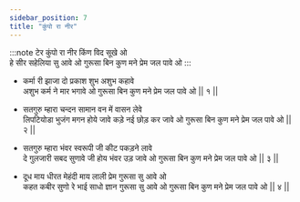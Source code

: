 ```yaml
---
sidebar_position: 7
title: "कुंपो रा नीर"
---
```


:::note टेर
कुंपो रा नीर किंण विद सूखे ओ <br/>
हे सीर सहेलिया सु आवे ओ गुरूसा बिन कुण मने प्रेम जल पावे ओ
:::

- कर्मा री झाजा दो प्रकाश शुभ अशुभ कहावे <br/>
  अशुभ कर्म ने मार भगावे ओ गुरूसा बिन कुण मने प्रेम जल पावे ओ || १ ||

- सतगुरु म्हारा चन्दन सामान वन में वासन लेवे <br/>
  लिपटियोडा भुजंग मगन होये जावे कड़े नई छोड़ कर जावे ओ गुरूसा बिन कुण मने प्रेम जल पावे ओ || २ ||

- सतगुरु म्हारा भंवर स्वरूपी जी कीट पकड़ने लावे <br/>
  दे गुलजारी सबद सुणावे जी होय भंवर उड़ जावे ओ गुरूसा बिन कुण मने प्रेम जल पावे ओ || ३ ||

- दूध माय धीरत मेहंदी माय लाली प्रेम गुरूसा सु आवे ओ <br/>
  कहत कबीर सुणो रे भाई साधो ज्ञान गुरूसा सु आवे ओ गुरूसा बिन कुण मने प्रेम जल पावे ओ || ४ ||
